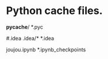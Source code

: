 


# Python cache files.
__pycache__/
*.pyc

#.idea
.idea/*
*.idea

joujou.ipynb
*.ipynb_checkpoints


